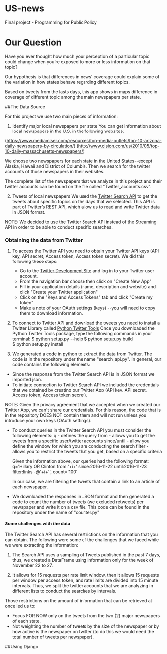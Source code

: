 # US-news
Final project - Programming for Public Policy

# Our Question

Have you ever thought how much your perception of a particular topic could change when you’re
exposed to more or less information on that topic?

Our hypothesis is that differences in news’ coverage could explain some of the variation in how states behave regarding different topics.

Based on tweets from the lasts days, this app shows in maps difference in coverage of different topic among the main newspapers per state.


##The Data Source

For this project we use two main pieces of information:

1. Identify major local newspapers per state
You can get information about local newspapers in the U.S. in the following websites:

(https://www.mediamiser.com/resources/top-media-outlets/top-10-arizona-daily-newspapers-by-circulation/)
(http://www.cision.com/us/2010/05/top-10-daily-massachusetts-newspapers/)

We choose two newspapers for each state in the United States--except Alaska, Hawaii and District of Columbia.
Then we search for the twitter accounts of those newspapers in their websites.

The complete list of the newspapers that we analyze in this project and their twitter accounts can be found on the file called "Twitter_accounts.csv".

2. Tweets of local newspapers
We used the [Twitter Search API](https://dev.twitter.com/rest/public/search) to get the tweets about specific topics on the days that we selected. This API is part of Twitter’s REST API, which allow us to read and write Twitter data in JSON format.

NOTE: We decided to use the Twitter Search API instead of the Streaming API in order to be able to conduct specific searches.

### Obtaining the data from Twitter

1. To access the Twitter API you need to obtain your Twitter API keys (API key, API secret, Access token, Access token secret). We did this following these steps:
    * Go to the [Twitter Development Site](https://dev.twitter.com/) and log in to your Twitter user account.
    * From the navigation bar choose <Myapps> then click on "Create New App"
    * Fill in your application details (name, description and website) and click "Create your Twitter application"
    * Click on the "Keys and Access Tokens" tab and click "Create my token"
    * Make a note of your OAuth settings (keys) --you will need to copy them to download information.

2. To connect to Twitter API and download the tweets you need to install a Twitter Library called [Python Twitter Tools](https://pypi.python.org/pypi/twitter)
  Once you downloaded the Python Twitter Tools package, type the following commands in your terminal:
    $ python setup.py --help
    $ python setup.py build     
    $ python setup.py install

3. We generated a code in python to extract the data from Twitter. The code is in the repository under the name "search_api.py".
In general, our code contains the following elements:
  * Since the response from the Twitter Search API is in JSON format we imported json.
  * To initiate connection to Twitter Search API we included the credentials that we obtained by creating our Twitter App (API key, API secret, Access token, Access token secret).

  NOTE: Given the privacy agreement that we accepted when we created our Twitter App, we can't share our credentials. For this reason, the code that is in the repository DOES NOT contain them and will not run unless you introduce your own keys (OAuth settings).

  * To conduct queries in the Twitter Search API you must consider the following elements:
    q            -   defines the query
    from         -   allows you to get the tweets from a specific user/twitter accounts
    since/until  -   allow you define the window for which you are conducting the search
    filter       -   allows you to restrict the tweets that you get, based on a specific criteria

    Given the information above, our queries had the following format:
    q='Hillary OR Clinton from:'+i+' since:2016-11-22 until:2016-11-23 filter:links -@'+i+'', count='100'

    In our case, we are filtering the tweets that contain a link to an article of each newspaper.

  * We downloaded the responses in JSON format and then generated a code to count the number of tweets (we excluded retweets) per newspaper and write it on a csv file. This code can be found in the repository under the name of "counter.py"


#### Some challenges with the data
The Twitter Search API has several restrictions on the information that you can obtain. The following were some of the challenges that we faced while we were extracting the information:

1. The Search API uses a sampling of Tweets published in the past 7 days, thus, we created a DataFrame using information only for the week of November 22 to 27.

2. It allows for 15 requests per rate limit window, then it allows 15 requests per window per access token, and rate limits are divided into 15 minute intervals. Thus, we split the twitter accounts that we are analyzing in different lists to conduct the searches by intervals.

Those restrictions on the amount of information that can be retrieved at once led us to:

  * Focus FOR NOW only on the tweets from the two (2) major newspapers of each state.
  * Not weighting the number of tweets by the size of the newspaper or by how active is the newspaper on twitter (to do this we would need the total number of tweets per newspaper).

##Using Django

